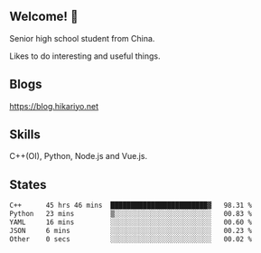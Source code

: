## Welcome! 👋

Senior high school student from China.

Likes to do interesting and useful things.

## Blogs

https://blog.hikariyo.net

## Skills

C++(OI), Python, Node.js and Vue.js.

## States

<!--START_SECTION:waka-->

```txt
C++      45 hrs 46 mins  ████████████████████████▓   98.31 %
Python   23 mins         ▒░░░░░░░░░░░░░░░░░░░░░░░░   00.83 %
YAML     16 mins         ░░░░░░░░░░░░░░░░░░░░░░░░░   00.60 %
JSON     6 mins          ░░░░░░░░░░░░░░░░░░░░░░░░░   00.23 %
Other    0 secs          ░░░░░░░░░░░░░░░░░░░░░░░░░   00.02 %
```

<!--END_SECTION:waka-->

